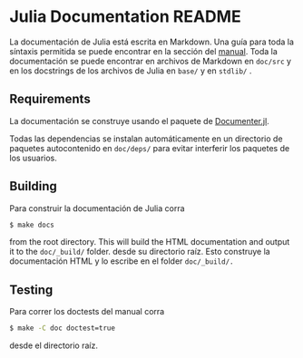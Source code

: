 # Julia Documentation README

La documentación de Julia está escrita en Markdown. Una guía para toda la síntaxis permitida se puede encontrar en la sección del [manual](https://docs.julialang.org/en/v1/stdlib/Markdown/). Toda la documentación se puede encontrar en archivos de Markdown en `doc/src` y en los docstrings de los archivos de Julia en `base/` y en `stdlib/` .

## Requirements

La documentación se construye usando el paquete de [Documenter.jl](https://github.com/JuliaDocs/Documenter.jl).

Todas las dependencias se instalan automáticamente en un directorio de paquetes autocontenido en `doc/deps/` para evitar interferir los paquetes de los usuarios.

## Building

Para construir la documentación de Julia corra
```sh
$ make docs
```

from the root directory. This will build the HTML documentation and output it to the `doc/_build/` folder.
desde su directorio raíz. Esto construye la documentación HTML y lo escribe en el folder `doc/_build/.`

## Testing

Para correr los doctests del manual corra
```sh
$ make -C doc doctest=true
```
desde el directorio raíz.

